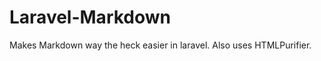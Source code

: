Laravel-Markdown
=============

Makes Markdown way the heck easier in laravel.
Also uses HTMLPurifier.
